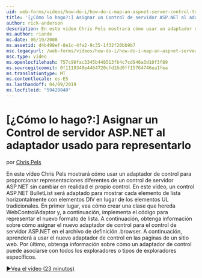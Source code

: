 ```yaml
---
uid: web-forms/videos/how-do-i/how-do-i-map-an-aspnet-server-control-to-the-adaptor-used-to-render-it
title: '[¿Cómo lo hago?:] Asignar un Control de servidor ASP.NET al adaptador usado para representarlo | Microsoft Docs'
author: rick-anderson
description: En este vídeo Chris Pels mostrará cómo usar un adaptador de control para proporcionar representaciones diferentes de un control de servidor ASP.NET sin cambiar realmente la c...
ms.author: riande
ms.date: 06/19/2008
ms.assetid: d4b498ef-8e1c-4fa2-9c35-1f32f20bb9b7
msc.legacyurl: /web-forms/videos/how-do-i/how-do-i-map-an-aspnet-server-control-to-the-adaptor-used-to-render-it
msc.type: video
ms.openlocfilehash: 757c90fac3345b448513fb4c7cd946a3d10f3f89
ms.sourcegitcommit: 0f1119340e4464720cfd16d0ff15764746ea1fea
ms.translationtype: MT
ms.contentlocale: es-ES
ms.lasthandoff: 04/09/2019
ms.locfileid: "59420840"
---
```

# <a name="how-do-i-map-an-aspnet-server-control-to-the-adaptor-used-to-render-it"></a>[¿Cómo lo hago?:] Asignar un Control de servidor ASP.NET al adaptador usado para representarlo

por [Chris Pels](https://twitter.com/chrispels)

En este vídeo Chris Pels mostrará cómo usar un adaptador de control para proporcionar representaciones diferentes de un control de servidor ASP.NET sin cambiar en realidad el propio control. En este vídeo, un control ASP.NET BulletList será adaptado para mostrar cada elemento de lista horizontalmente con elementos DIV en lugar de los elementos UL tradicionales. En primer lugar, vea cómo crear una clase que hereda WebControlAdaptor y, a continuación, implementa el código para representar el nuevo formato de lista. A continuación, obtenga información sobre cómo asignar el nuevo adaptador de control para el control de servidor ASP.NET en el archivo de definición .browser. A continuación, aprenderá a usar el nuevo adaptador de control en las páginas de un sitio web. Por último, obtenga información sobre cómo un adaptador de control puede asociarse con todos los exploradores o tipos de exploradores específicos.

[&#9654;Vea el vídeo (23 minutos)](https://channel9.msdn.com/Blogs/ASP-NET-Site-Videos/how-do-i-map-an-aspnet-server-control-to-the-adaptor-used-to-render-it)
